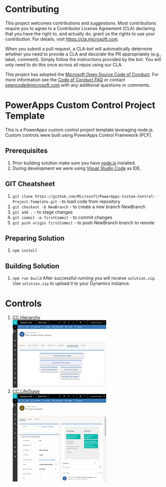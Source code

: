 
# Contributing

This project welcomes contributions and suggestions.  Most contributions require you to agree to a
Contributor License Agreement (CLA) declaring that you have the right to, and actually do, grant us
the rights to use your contribution. For details, visit https://cla.microsoft.com.

When you submit a pull request, a CLA-bot will automatically determine whether you need to provide
a CLA and decorate the PR appropriately (e.g., label, comment). Simply follow the instructions
provided by the bot. You will only need to do this once across all repos using our CLA.

This project has adopted the [Microsoft Open Source Code of Conduct](https://opensource.microsoft.com/codeofconduct/).
For more information see the [Code of Conduct FAQ](https://opensource.microsoft.com/codeofconduct/faq/) or
contact [opencode@microsoft.com](mailto:opencode@microsoft.com) with any additional questions or comments.

# PowerApps Custom Control Project Template

This is a PowerApps custom control project template leveraging node.js.  Custom controls were built using PowerApps Control Framework (PCF).

## Prerequisites
1. Prior building solution make sure you have [node.js](https://nodejs.org/) installed.
2. During development we were using [Visual Studio Code](https://code.visualstudio.com/) as IDE.


## GIT Cheatsheet
1. `git clone https://github.com/Microsoft/PowerApps-Custom-Control-Project-Template.git` - to load code from repository
1. `git checkout -b NewBranch` - to create a new branch NewBranch
1. `git add .` - to stage changes 
1. `git commit -m firstCommit` - to commit changes
1. `git push origin firstCommit` - to push NewBranch branch to remote


## Preparing Solution
1. `npm install`

## Building Solution
1. `npm run build`
After successful running you will receive `solution.zip`.  Use `solution.zip` to upload it to your Dynamics instance.

# Controls
1. [CC.Hierarchy  
	![Hierarchy](src/Controls/CC.Hierarchy/img/sample300.png)](src/Controls/CC.Hierarchy/README.md)  
1. [CC.LifeStage  
	![LifeStage](src/Controls/CC.LifeStage/img/sample300.png)](src/Controls/CC.LifeStage/README.md)  
	




